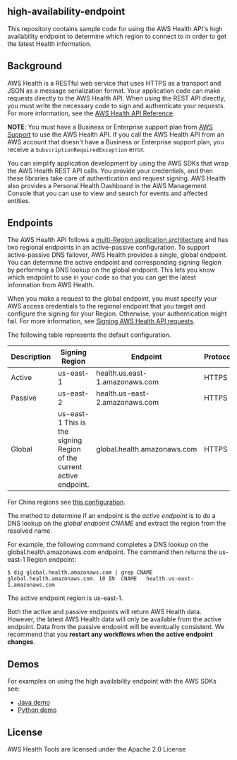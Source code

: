 high-availability-endpoint
--------------------------

This repository contains sample code for using the AWS Health API's high availability endpoint to determine which region to connect to in order to get the latest Health information.

## Background

AWS Health is a RESTful web service that uses HTTPS as a transport and JSON as a message serialization format. Your application code can make requests directly to the AWS Health API. When using the REST API directly, you must write the necessary code to sign and authenticate your requests. For more information, see the [AWS Health API Reference](https://alpha-docs-aws.amazon.com/health/latest/APIReference/).

**NOTE**: You must have a Business or Enterprise support plan from [AWS Support](http://aws.amazon.com/premiumsupport/) to use the AWS Health API. If you call the AWS Health API from an AWS account that doesn't have a Business or Enterprise support plan, you receive a ```SubscriptionRequiredException``` error. 

You can simplify application development by using the AWS SDKs that wrap the AWS Health REST API calls. You provide your credentials, and then these libraries take care of authentication and request signing. 
AWS Health also provides a Personal Health Dashboard in the AWS Management Console that you can use to view and search for events and affected entities.

## Endpoints

The AWS Health API follows a [multi-Region application architecture](http://aws.amazon.com/solutions/implementations/multi-region-application-architecture/) and has two regional endpoints in an active-passive configuration. To support active-passive DNS failover, AWS Health provides a single, global endpoint. You can determine the active endpoint and corresponding signing Region by performing a DNS lookup on the global endpoint. This lets you know which endpoint to use in your code so that you can get the latest information from AWS Health. 

When you make a request to the global endpoint, you must specify your AWS access credentials to the regional endpoint that you target and configure the signing for your Region. Otherwise, your authentication might fail. For more information, see [Signing AWS Health API requests](https://docs.aws.amazon.com/health/latest/ug/health-api.html#signing). 

The following table represents the default configuration.

| Description | Signing Region | Endpoint | Protocol |
| ----------- | -------------- | -------- | -------- |
| Active | 	us-east-1 |	health.us.east-1.amazonaws.com | HTTPS |
| Passive | us-east-2 | health.us-east-2.amazonaws.com | HTTPS |
| Global | us-east-1 This is the signing Region of the current active endpoint. | global.health.amazonaws.com | HTTPS |

For China regions see [this configuration](https://docs.amazonaws.cn/en_us/health/latest/ug/health-api.html#endpoints).

The method to determine if an endpoint is the _active endpoint_ is to do a DNS lookup on the _global endpoint CNAME_ and extract the region from the resolved name.

For example, the following command completes a DNS lookup on the global.health.amazonaws.com endpoint. The command then returns the us-east-1 Region endpoint:

```
$ dig global.health.amazonaws.com | grep CNAME
global.health.amazonaws.com. 10	IN	CNAME	health.us-east-1.amazonaws.com
```

The active endpoint region is us-east-1.

Both the active and passive endpoints will return AWS Health data. However, the latest AWS Health data will only be available from the active endpoint. Data from the passive endpoint will be eventually consistent. We recommend that you **restart any workflows when the active endpoint changes**.

## Demos

For examples on using the high availability endpoint with the AWS SDKs see:

* [Java demo](java/)
* [Python demo](python/)

## License

AWS Health Tools are licensed under the Apache 2.0 License